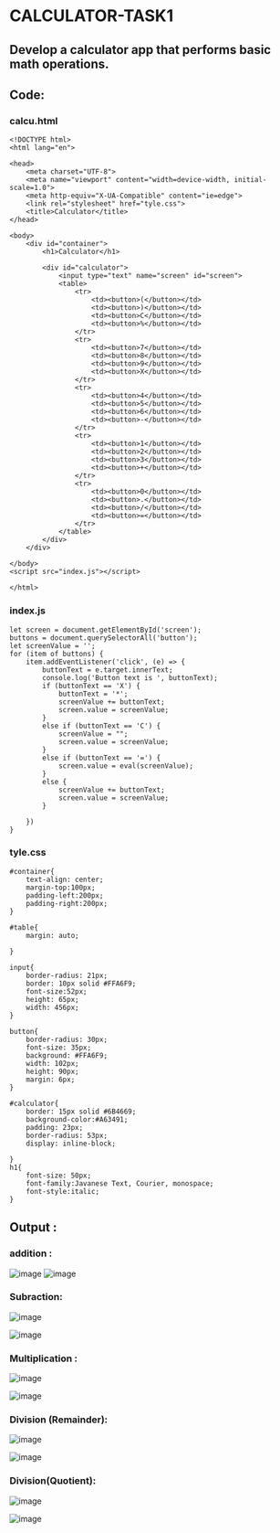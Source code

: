 # CALCULATOR-TASK1

## Develop a calculator app that performs basic math operations.

## Code:

### calcu.html
```
<!DOCTYPE html>
<html lang="en">

<head>
    <meta charset="UTF-8">
    <meta name="viewport" content="width=device-width, initial-scale=1.0">
    <meta http-equiv="X-UA-Compatible" content="ie=edge">
    <link rel="stylesheet" href="tyle.css">
    <title>Calculator</title>
</head>

<body>
    <div id="container">
        <h1>Calculator</h1>

        <div id="calculator">
            <input type="text" name="screen" id="screen">
            <table>
                <tr>
                    <td><button>(</button></td>
                    <td><button>)</button></td>
                    <td><button>C</button></td>
                    <td><button>%</button></td>
                </tr>
                <tr>
                    <td><button>7</button></td>
                    <td><button>8</button></td>
                    <td><button>9</button></td>
                    <td><button>X</button></td>
                </tr>
                <tr>
                    <td><button>4</button></td>
                    <td><button>5</button></td>
                    <td><button>6</button></td>
                    <td><button>-</button></td>
                </tr>
                <tr>
                    <td><button>1</button></td>
                    <td><button>2</button></td>
                    <td><button>3</button></td>
                    <td><button>+</button></td>
                </tr>
                <tr>
                    <td><button>0</button></td>
                    <td><button>.</button></td>
                    <td><button>/</button></td>
                    <td><button>=</button></td>
                </tr>
            </table>
        </div>
    </div>

</body>
<script src="index.js"></script>

</html>
```
### index.js
```
let screen = document.getElementById('screen');
buttons = document.querySelectorAll('button');
let screenValue = '';
for (item of buttons) {
    item.addEventListener('click', (e) => {
        buttonText = e.target.innerText;
        console.log('Button text is ', buttonText);
        if (buttonText == 'X') {
            buttonText = '*';
            screenValue += buttonText;
            screen.value = screenValue;
        }
        else if (buttonText == 'C') {
            screenValue = "";
            screen.value = screenValue;
        }
        else if (buttonText == '=') {
            screen.value = eval(screenValue);
        }
        else {
            screenValue += buttonText;
            screen.value = screenValue;
        }

    })
}
```
### tyle.css
```
#container{
    text-align: center;
    margin-top:100px;
    padding-left:200px;
    padding-right:200px;
}

#table{
    margin: auto;

}

input{
    border-radius: 21px;
    border: 10px solid #FFA6F9;
    font-size:52px;
    height: 65px;
    width: 456px;
}

button{
    border-radius: 30px;
    font-size: 35px;
    background: #FFA6F9;
    width: 102px;
    height: 90px;
    margin: 6px;
}

#calculator{ 
    border: 15px solid #6B4669;
    background-color:#A63491;
    padding: 23px;
    border-radius: 53px;
    display: inline-block;
    
}
h1{
    font-size: 50px;
    font-family:Javanese Text, Courier, monospace;
    font-style:italic;
}
```
## Output :
### addition :
![image](https://github.com/naveenaakumarasamy/CALCULATOR-TASK1/assets/113497406/0ba5efca-80ab-43a7-9e8d-d1d796039581)
![image](https://github.com/naveenaakumarasamy/CALCULATOR-TASK1/assets/113497406/d1dc0460-1768-4c46-a7a8-b26b514f3089)

### Subraction:
![image](https://github.com/naveenaakumarasamy/CALCULATOR-TASK1/assets/113497406/9fa24c50-4707-4dac-a655-cb00e25511e0)

![image](https://github.com/naveenaakumarasamy/CALCULATOR-TASK1/assets/113497406/702592ab-a5f9-47a8-9477-02d0167a0639)

### Multiplication :

![image](https://github.com/naveenaakumarasamy/CALCULATOR-TASK1/assets/113497406/5c76d7e0-9586-4734-bd74-7b9897290633)

![image](https://github.com/naveenaakumarasamy/CALCULATOR-TASK1/assets/113497406/95f5e413-123b-45b7-858e-18a0197603f0)

### Division (Remainder):

![image](https://github.com/naveenaakumarasamy/CALCULATOR-TASK1/assets/113497406/bb96b468-90be-4e6d-ae72-e45f4ae1c7dd)

![image](https://github.com/naveenaakumarasamy/CALCULATOR-TASK1/assets/113497406/7878c9e2-d7a0-4f16-95ac-ff2a5c059350)

### Division(Quotient):

![image](https://github.com/naveenaakumarasamy/CALCULATOR-TASK1/assets/113497406/db2c9b5e-01b8-42df-a4bb-f13264795eac)


![image](https://github.com/naveenaakumarasamy/CALCULATOR-TASK1/assets/113497406/078da691-c3ce-4e0f-9e5e-1bc1eb5e2de4)
